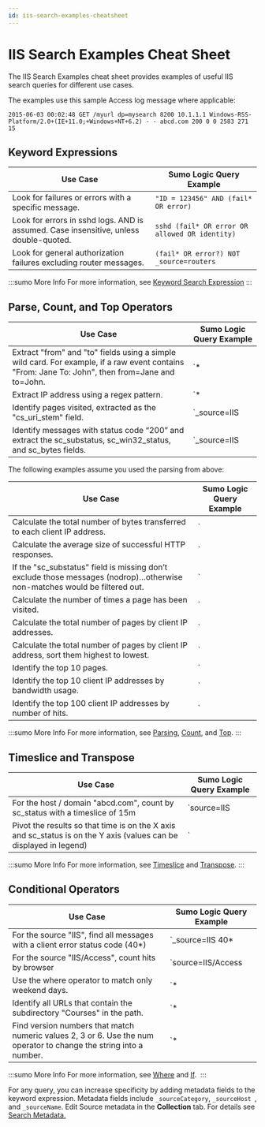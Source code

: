 ```yaml
---
id: iis-search-examples-cheatsheet
---
```


# IIS Search Examples Cheat Sheet

The IIS Search Examples cheat sheet provides examples of useful IIS search queries for different use cases.

The examples use this sample Access log message where applicable:

```
2015-06-03 00:02:48 GET /myurl dp=mysearch 8200 10.1.1.1 Windows-RSS-Platform/2.0+(IE+11.0;+Windows+NT+6.2) - - abcd.com 200 0 0 2583 271 15
```

## Keyword Expressions

| Use Case | Sumo Logic Query Example |
| -- | -- |
| Look for failures or errors with a specific message. | `"ID = 123456" AND (fail* OR error)` |
| Look for errors in sshd logs. AND is assumed. Case insensitive, unless double-quoted. | `sshd (fail* OR error OR allowed OR identity)` |
| Look for general authorization failures excluding router messages. | `(fail* OR error?) NOT _source=routers` |

:::sumo More Info
For more information, see [Keyword Search Expression](../get-started-with-search/build-search/keyword-search-expressions.md)
:::

## Parse, Count, and Top Operators

| Use Case | Sumo Logic Query Example |
| -- | -- |
| Extract "from" and "to" fields using a simple wild card. For example, if a raw event contains "From: Jane To: John", then from=Jane and to=John. | `* | parse "From: * To: *" as from, to` |
| Extract IP address using a regex pattern.	 | `* | parse regex "(?<c_ip>\d{1,3}\.\d{1,3}\.\d{1,3}\.\d{1,3})" ` |
| Identify pages visited, extracted as the "cs_uri_stem" field.	 | `_source=IIS | parse "GET * " as cs_uri_stem ` |
| Identify messages with status code “200” and extract the sc_substatus, sc_win32_status, and sc_bytes fields.  | `_source=IIS | parse " 200 * * * " as sc_substatus, sc_win32_status, sc_bytes` |

The following examples assume you used the parsing from above:

| Use Case | Sumo Logic Query Example |
| -- | -- |
| Calculate the total number of bytes transferred to each client IP address. | `| count, sum(sc_bytes) by c_ip` |
Calculate the average size of successful HTTP responses.| `|avg(sc_bytes)` |
If the "sc_substatus" field is missing don’t exclude those messages (nodrop)…otherwise non-matches would be filtered out.| `| parse " 200 * " as sc_substatusnodrop` |
| Calculate the number of times a page has been visited.| `| count by cs_uri_stem` |
| Calculate the total number of pages by client IP addresses.| `| count by c_ip` |
| Calculate the total number of pages by client IP address, sort them highest to lowest.| `| count by c_ip | sort by _countdesc` |
| Identify the top 10 pages.| `| count by cs_uri_stem | top 10 cs_uri_stem by _count` |
| Identify the top 10 client IP addresses by bandwidth usage.| `| sum(sc_bytes) as total_bytes by c_ip | top 10 c_ip by total_bytes` |
| Identify the top 100 client IP addresses by number of hits.| `| count by c_ip | top 100 c_ip by _count` |

:::sumo More Info
For more information, see [Parsing](../Search-Query-Language/01-Parse-Operators.md), [Count](../Search-Query-Language/aaGroup/count,-count-distinct,-and-count-frequent.md), and [Top](../Search-Query-Language/Search-Operators/top.md).
:::

## Timeslice and Transpose

| Use Case | Sumo Logic Query Example |
| -- | -- |
| For the host / domain "abcd.com", count by sc_status with a timeslice of 15m | `source=IIS  | parse "abcd.com * " as sc_status | timeslice 15m | count by _timeslice, sc_status` |
| Pivot the results so that time is on the X axis and sc_status is on the Y axis (values can be displayed in legend) | `| transpose row _timeslice column sc_status` |

:::sumo More Info
For more information, see [Timeslice](../Search-Query-Language/Search-Operators/timeslice.md) and [Transpose](../Search-Query-Language/Search-Operators/transpose.md).
:::

## Conditional Operators

| Use Case | Sumo Logic Query Example |
| -- | -- |
| For the source "IIS", find all messages with a client error status code (40\*) | `_source=IIS 40*  | parse "abcd.com * " as sc_status  | where sc_status matches "40*"` |
| For the source "IIS/Access", count hits by browser | `source=IIS/Access  | parse “* * * * * * * * “ as date, time, csmethod, cs_uri_stem, cs_uri_query, s_port, c_ip, cs_UserAgent  | if (cs_UserAgent matches "*MSIE*",1,0) as ie  | if (cs_UserAgent matches "*Firefox*",1,0) as firefox  | if (cs_UserAgent matches "*Safari*",1,0) as safari | if (cs_UserAgent matches "*Chrome*",1,0) as chrome  | sum(ie) as ie, sum(firefox) as firefox, sum(safari) as safari, sum(chrome) as chrome` |
| Use the where operator to match only weekend days. | `* | parse "day=*:" as day_of_week  | where day_of_week in ("Saturday","Sunday")` |
| Identify all URLs that contain the subdirectory "Courses" in the path. | `* | parse "GET * " as cs_uri_stem  | where cs_uri_stem matches "*Courses*"` |
| Find version numbers that match numeric values 2, 3 or 6. Use the num operator to change the string into a number. | `* | parse "Version=*." as number  | num(number) | where number in (2,3,6)` |

:::sumo More Info
For more information, see [Where](../Search-Query-Language/Search-Operators/where.md) and [If](../Search-Query-Language/Search-Operators/if-operator-and.md). 
:::

For any query, you can increase specificity by adding metadata fields to the keyword expression. Metadata fields include `_sourceCategory`,
`_sourceHost `, and `_sourceName`. Edit Source metadata in the **Collection** tab. For details see [Search Metadata.](../Get-Started-with-Search/Search-Basics/Built-in-Metadata.md) 
